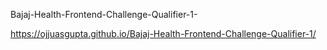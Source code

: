 
Bajaj-Health-Frontend-Challenge-Qualifier-1-

https://ojjuasgupta.github.io/Bajaj-Health-Frontend-Challenge-Qualifier-1/
